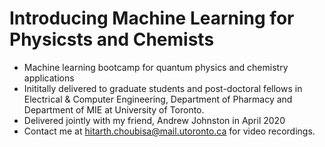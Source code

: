 # Introducing Machine Learning for Physicsts and Chemists

* Machine learning bootcamp for quantum physics and chemistry applications
* Inititally delivered to graduate students and post-doctoral fellows in Electrical & Computer Engineering, Department of Pharmacy and Department of MIE at University of Toronto.
* Delivered jointly with my friend, Andrew Johnston in April 2020
* Contact me at hitarth.choubisa@mail.utoronto.ca for video recordings. 
